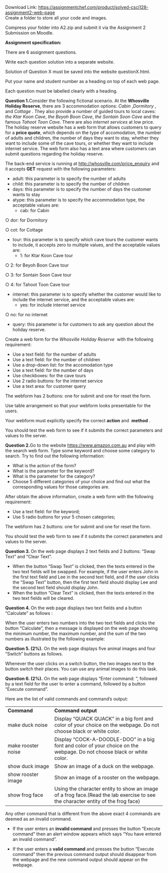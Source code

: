 Download Link: https://assignmentchef.com/product/solved-csci128-assignment2-web-page
<br>
Create a folder to store all your code and images.

Compress your folder into A2.zip and submit it via the Assignment 2 Submission on Moodle.

<strong>Assignment specification: </strong>

There are 6 assignment questions.

Write each question solution into a separate website.

Solution of Question X must be saved into the website questionX.html.

Put your name and student number as a heading on top of each web page.

Each question must be labelled clearly with a heading.

<strong>Question 1.</strong>Consider​ the following fictional scenario. At the <strong>Whosville</strong>​<strong> Holiday Reserve</strong>,​ there are 3 accommodation options: <em>Cabin</em>​ ​, ​<em>Dormitory</em> ​, and <em>Cottage</em>​ ​. They also provide a number of guided tours to local caves: <em>the</em>​<em> Ktar Koon Cave</em>​, <em>the</em>​<em> Beyoh Boon Cave</em>​, <em>the</em>​<em> Sontain Soon Cave</em> and the famous <em>Tahoot</em>​<em> Toon Cave</em>​. There are also <em>internet</em>​<em> services</em> at low price. The holiday reserve website has a web form that allows customers to query for a <strong>price</strong>​<strong> quote</strong>,​ which depends on the type of accomodation, the number of adults and children, the number of days they want to stay, whether they want to include some of the cave tours, or whether they want to include internet service. The web form also has a text area where customers can submit questions regarding the holiday reserve.

The back-end service is running at http://whosville.com/price_enquiry and it accepts <strong>GET</strong>​   request with the following parameters:​

<ul>

 <li>adult: this parameter is to specify the number of adults</li>

 <li>child: this parameter is to specify the number of children</li>

 <li>days: this parameter is to specify the number of days the customer wants to stay</li>

 <li>atype: this parameter is to specify the accommodation type, the acceptable values are:

  <ul>

   <li>cab: for Cabin</li>

  </ul></li>

</ul>

○ dor: for Dormitory

○ cot: for Cottage

<ul>

 <li>tour: this parameter is to specify which cave tours the customer wants to include, it accepts zero to multiple values, and the acceptable values are:

  <ul>

   <li>1: for Ktar Koon Cave tour</li>

  </ul></li>

</ul>

○ 2: for Beyoh Boon Cave tour

○ 3: for Sontain Soon Cave tour

○ 4: for Tahoot Toon Cave tour

<ul>

 <li>internet: this parameter is to specify whether the customer would like to include the internet service, and the acceptable values are:

  <ul>

   <li>yes: for include internet service</li>

  </ul></li>

</ul>

○ no: for no internet

<ul>

 <li>query: this parameter is for customers to ask any question about the holiday reserve.</li>

</ul>

Create a web form for the <em>Whosville Holiday Reserve</em>​ ​ with the following requirement:

<ul>

 <li>Use a text field: for the number of adults</li>

 <li>Use a text field: for the number of children</li>

 <li>Use a drop-down list: for the accomodation type</li>

 <li>Use a text field: for the number of days</li>

 <li>Use checkboxes: for the cave tours</li>

 <li>Use 2 radio buttons: for the internet service</li>

 <li>Use a text area: for customer query</li>

</ul>

The webform has 2 buttons: one for submit and one for reset the form.

Use table arrangement so that your webform looks presentable for the users.

Your webform must explicitly specify the correct <strong>action</strong>​ and ​ <strong>method</strong>​ .​

You should test the web form to see if it submits the correct parameters and values to the server.<strong>  </strong>

<strong>Question 2.</strong>Go​ to the website https://www.amazon.com.au​ and play with the search web form. Type some keyword and choose some category to search. Try to find out the following information:

<ul>

 <li>What is the action of the form?</li>

 <li>What is the parameter for the keyword?</li>

 <li>What is the parameter for the category?</li>

 <li>Choose 5 different categories of your choice and find out what the corresponding values for those categories are.</li>

</ul>

After obtain the above information, create a web form with the following requirement:

<ul>

 <li>Use a text field: for the keyword;</li>

 <li>Use 5 radio buttons for your 5 chosen categories;</li>

</ul>

The webform has 2 buttons: one for submit and one for reset the form.

You should test the web form to see if it submits the correct parameters and values to the server.

<strong>Question 3.  </strong>On​ the web page displays 2 text fields and 2 buttons: “Swap Text” and “Clear Text”.

<ul>

 <li>When the button “Swap Text” is clicked, then the texts entered in the two text fields will be swapped. For example, if the user enters John in the first text field and Lee in the second text field, and if the user clicks the “Swap Text” button, then the first text field should display Lee and the second text field should display John.</li>

 <li>When the button “Clear Text” is clicked, then the texts entered in the two text fields will be cleared.</li>

</ul>

<strong>Question 4.  </strong>On the web page displays two text fields and a button “Calculate” as follows​ :​




<strong> </strong>










When the user enters two numbers into the two text fields and clicks the button “Calculate”, then a message is displayed on the web page showing the minimum number, the maximum number, and the sum of the two numbers as illustrated by the following example:
















<strong> </strong>

<strong>Question 5. (2%).</strong> On the web page displays five animal images and four “Switch” buttons as​      follows.



















Whenever the user clicks on a switch button, the two images next to the button switch their places. You can use any animal images to do this task.




<strong>             </strong>

<strong>Question 6. (2%).</strong> On the web page displays “Enter command: ”, followed by a text field for the​ user to enter a command, followed by a button “Execute command”.




Here are the list of valid commands and command’s output:




<table width="624">

 <tbody>

  <tr>

   <td width="159"><strong>Command </strong></td>

   <td width="465"><strong>Command output </strong></td>

  </tr>

  <tr>

   <td width="159">make duck noise</td>

   <td width="465">Display “QUACK QUACK” in a big font and color of your choice on the webpage. Do not choose black or white color.</td>

  </tr>

  <tr>

   <td width="159">make rooster noise</td>

   <td width="465">Display “COCK-A-DOODLE-DOO” in a big font and color of your choice on the webpage. Do not choose black or white color.</td>

  </tr>

  <tr>

   <td width="159">show duck image</td>

   <td width="465">Show an image of a duck on the webpage.</td>

  </tr>

  <tr>

   <td width="159">show rooster image</td>

   <td width="465">Show an image of a rooster on the webpage.</td>

  </tr>

  <tr>

   <td width="159">show frog face</td>

   <td width="465">Using the character entity to show an image of a frog face.(Read the lab exercise to see the character entity of the frog face)</td>

  </tr>

 </tbody>

</table>




Any other command that is different from the above exact 4 commands are deemed as an invalid command.




<ul>

 <li>If the user enters an <strong>invalid command</strong>​ and presses the button “Execute command” then​     an alert window appears which says “You have entered an invalid command”.</li>

</ul>




<ul>

 <li>If the user enters a <strong>valid command</strong>​ and presses the button “Execute command” then the​           previous command output should disappear from the webpage and the new command output should appear on the webpage.</li>

</ul>


